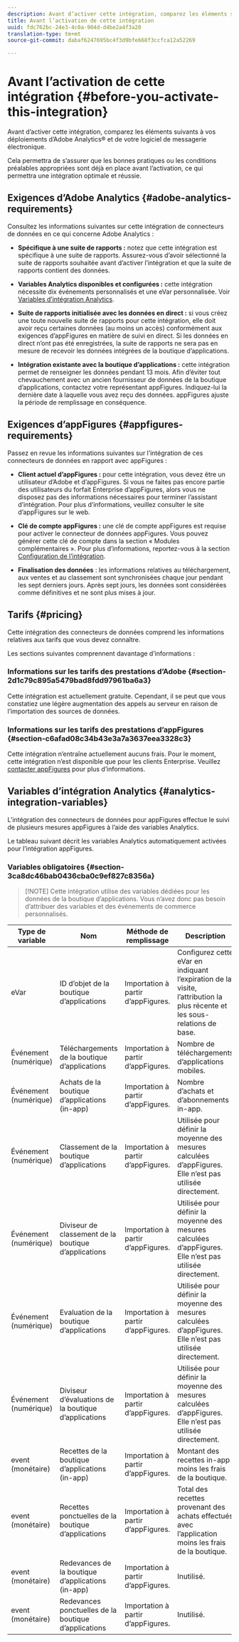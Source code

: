 ```yaml
---
description: Avant d’activer cette intégration, comparez les éléments suivants à vos déploiements d’Adobe Analytics® et de votre logiciel de messagerie électronique.
title: Avant l’activation de cette intégration
uuid: fdc762bc-24e3-4c0a-904d-d4be2a4f3a20
translation-type: tm+mt
source-git-commit: dabaf6247695bc4f3d9bfe668f3ccfca12a52269

---
```



# Avant l’activation de cette intégration {#before-you-activate-this-integration}

Avant d’activer cette intégration, comparez les éléments suivants à vos déploiements d’Adobe Analytics® et de votre logiciel de messagerie électronique.

Cela permettra de s’assurer que les bonnes pratiques ou les conditions préalables appropriées sont déjà en place avant l’activation, ce qui permettra une intégration optimale et réussie.

## Exigences d’Adobe Analytics {#adobe-analytics-requirements}

Consultez les informations suivantes sur cette intégration de connecteurs de données en ce qui concerne Adobe Analytics :

* **Spécifique à une suite de rapports :** notez que cette intégration est spécifique à une suite de rapports. Assurez-vous d’avoir sélectionné la suite de rapports souhaitée avant d’activer l’intégration et que la suite de rapports contient des données.
* **Variables Analytics disponibles et configurées :** cette intégration nécessite dix événements personnalisés et une eVar personnalisée. Voir [Variables d’intégration Analytics](appfigures-before-activation.md#analytics-integration-variables).

* **Suite de rapports initialisée avec les données en direct :** si vous créez une toute nouvelle suite de rapports pour cette intégration, elle doit avoir reçu certaines données (au moins un accès) conformément aux exigences d’appFigures en matière de suivi en direct. Si les données en direct n’ont pas été enregistrées, la suite de rapports ne sera pas en mesure de recevoir les données intégrées de la boutique d’applications.

* **Intégration existante avec la boutique d’applications :** cette intégration permet de renseigner les données pendant 13 mois. Afin d’éviter tout chevauchement avec un ancien fournisseur de données de la boutique d’applications, contactez votre représentant appFigures. Indiquez-lui la dernière date à laquelle vous avez reçu des données. appFigures ajuste la période de remplissage en conséquence.

## Exigences d’appFigures {#appfigures-requirements}

Passez en revue les informations suivantes sur l’intégration de ces connecteurs de données en rapport avec appFigures :

* **Client actuel d’appFigures :** pour cette intégration, vous devez être un utilisateur d’Adobe et d’appFigures. Si vous ne faites pas encore partie des utilisateurs du forfait Enterprise d’appFigures, alors vous ne disposez pas des informations nécessaires pour terminer l’assistant d’intégration. Pour plus d’informations, veuillez consulter le site d’appFigures sur le web.
* **Clé de compte appFigures :** une clé de compte appFigures est requise pour activer le connecteur de données appFigures. Vous pouvez générer cette clé de compte dans la section « Modules complémentaires ». Pour plus d’informations, reportez-vous à la section [Configuration de l’intégration](../appfigures-overview/t-appfigures-integration.md).

* **Finalisation des données** : les informations relatives au téléchargement, aux ventes et au classement sont synchronisées chaque jour pendant les sept derniers jours. Après sept jours, les données sont considérées comme définitives et ne sont plus mises à jour.

## Tarifs {#pricing}

Cette intégration des connecteurs de données comprend les informations relatives aux tarifs que vous devez connaître.

Les sections suivantes comprennent davantage d’informations :

### Informations sur les tarifs des prestations d’Adobe {#section-2d1c79c895a5479bad8fdd97961ba6a3}

Cette intégration est actuellement gratuite. Cependant, il se peut que vous constatiez une légère augmentation des appels au serveur en raison de l’importation des sources de données.

### Informations sur les tarifs des prestations d’appFigures {#section-c6afad08c34b43e3a7a3637eea3328c3}

Cette intégration n’entraîne actuellement aucuns frais. Pour le moment, cette intégration n’est disponible que pour les clients Enterprise. Veuillez [contacter appFigures](https://appfigures.com/support/contact) pour plus d’informations.

## Variables d’intégration Analytics {#analytics-integration-variables}

L’intégration des connecteurs de données pour appFigures effectue le suivi de plusieurs mesures appFigures à l’aide des variables Analytics.

Le tableau suivant décrit les variables Analytics automatiquement activées pour l’intégration appFigures.

### Variables obligatoires {#section-3ca8dc46bab0436cba0c9ef827c8356a}

>[!NOTE] Cette intégration utilise des variables dédiées pour les données de la boutique d’applications. Vous n’avez donc pas besoin d’attribuer des variables et des événements de commerce personnalisés.

| Type de variable | Nom | Méthode de remplissage | Description |
|---|---|---|---|
| eVar | ID d’objet de la boutique d’applications | Importation à partir d’appFigures. | Configurez cette eVar en indiquant l’expiration de la visite, l’attribution la plus récente et les sous-relations de base. |
| Événement (numérique) | Téléchargements de la boutique d’applications | Importation à partir d’appFigures. | Nombre de téléchargements d’applications mobiles. |
| Événement (numérique) | Achats de la boutique d’applications (in-app) | Importation à partir d’appFigures. | Nombre d’achats et d’abonnements in-app. |
| Événement (numérique) | Classement de la boutique d’applications | Importation à partir d’appFigures. | Utilisée pour définir la moyenne des mesures calculées d’appFigures. Elle n’est pas utilisée directement. |
| Événement (numérique) | Diviseur de classement de la boutique d’applications | Importation à partir d’appFigures. | Utilisée pour définir la moyenne des mesures calculées d’appFigures. Elle n’est pas utilisée directement. |
| Événement (numérique) | Evaluation de la boutique d’applications | Importation à partir d’appFigures. | Utilisée pour définir la moyenne des mesures calculées d’appFigures. Elle n’est pas utilisée directement. |
| Événement (numérique) | Diviseur d’évaluations de la boutique d’applications | Importation à partir d’appFigures. | Utilisée pour définir la moyenne des mesures calculées d’appFigures. Elle n’est pas utilisée directement. |
| event (monétaire) | Recettes de la boutique d’applications (in-app) | Importation à partir d’appFigures. | Montant des recettes in-app moins les frais de la boutique. |
| event (monétaire) | Recettes ponctuelles de la boutique d’applications | Importation à partir d’appFigures. | Total des recettes provenant des achats effectués avec l’application moins les frais de la boutique. |
| event (monétaire) | Redevances de la boutique d’applications (in-app) | Importation à partir d’appFigures. | Inutilisé. |
| event (monétaire) | Redevances ponctuelles de la boutique d’applications | Importation à partir d’appFigures. | Inutilisé. |
